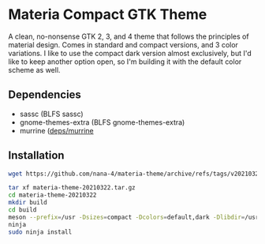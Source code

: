 # Materia Compact GTK Theme

A clean, no-nonsense GTK 2, 3, and 4 theme that follows the principles of material design. Comes in standard and compact versions, and 3 color variations. I like to use the compact dark version almost exclusively, but I'd like to keep another option open, so I'm building it with the default color scheme as well.

## Dependencies

* sassc (BLFS sassc)
* gnome-themes-extra (BLFS gnome-themes-extra)
* murrine ([deps/murrine](./deps/murrine.md)

## Installation

```sh
wget https://github.com/nana-4/materia-theme/archive/refs/tags/v20210322.tar.gz -O materia-theme-20210322.tar.gz

tar xf materia-theme-20210322.tar.gz
cd materia-theme-20210322
mkdir build
cd build
meson --prefix=/usr -Dsizes=compact -Dcolors=default,dark -Dlibdir=/usr/lib -Dbackend=ninja -Dstrip=true -Ddebug=false ..
ninja
sudo ninja install
```

